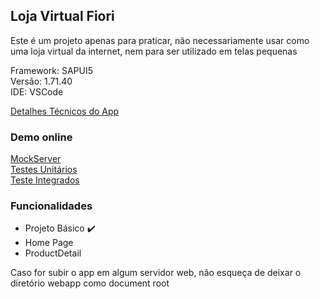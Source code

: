 ## Loja Virtual Fiori

Este é um projeto apenas para praticar, não necessariamente usar como uma loja virtual da internet, nem para ser utilizado em telas pequenas

Framework: SAPUI5  
Versão: 1.71.40  
IDE: VSCode  

[Detalhes Técnicos do App](app.md)

### Demo online
[MockServer](https://fiori-shop.pequenalondres.com/test/mockServer.html)  
[Testes Unitários](https://fiori-shop.pequenalondres.com/test/unit/unitTests.qunit.html)  
[Teste Integrados](https://fiori-shop.pequenalondres.com/test/integration/opaTests.qunit.html)  

### Funcionalidades
- Projeto Básico :heavy_check_mark:
- Home Page
- ProductDetail

Caso for subir o app em algum servidor web, não esqueça de deixar o diretório webapp como document root
